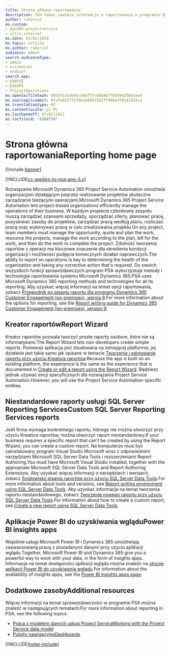 ```yaml
---
title: Strona główna raportowania
description: Ten temat zawiera informacje o raportowaniu w programie Dynamics 365 Project Service Automation.
author: ruhercul
ms.custom:
- dyn365-projectservice
- intro-internal
ms.date: 03/01/2019
ms.topic: article
ms.author: ruhercul
audience: Admin
search.audienceType:
- admin
- customizer
- enduser
search.app:
- D365CE
- D365PS
- ProjectOperations
ms.openlocfilehash: b074f1a1dd45cb66f57c68b4b7f9df64250dcee4
ms.sourcegitcommit: 0fafe022731f0e1e8693382ff906e3f8541d34ca
ms.translationtype: HT
ms.contentlocale: pl-PL
ms.lasthandoff: 07/07/2021
ms.locfileid: "6368759"
---
```

# <a name="reporting-home-page"></a><span data-ttu-id="89b7c-103">Strona główna raportowania</span><span class="sxs-lookup"><span data-stu-id="89b7c-103">Reporting home page</span></span>

[!include [banner](../includes/psa-now-project-operations.md)]

[!INCLUDE[cc-applies-to-psa-app-3.x](../includes/cc-applies-to-psa-app-3x.md)]

<span data-ttu-id="89b7c-104">Rozwiązanie Microsoft Dynamics 365 Project Service Automation umożliwia organizacjom działającym poprzez realizowanie projektów skuteczne zarządzanie bieżącymi operacjami.</span><span class="sxs-lookup"><span data-stu-id="89b7c-104">Microsoft Dynamics 365 Project Service Automation lets project-based organizations efficiently manage the operations of their business.</span></span> <span data-ttu-id="89b7c-105">W każdym projekcie członkowie zespołu muszą zarządzać szansami sprzedaży, sporządzać oferty, planować pracę, pozyskiwać zasoby do projektów, zarządzać pracą według planu, rozliczać pracę oraz wykonywać pracę w celu zrealizowania projektu.</span><span class="sxs-lookup"><span data-stu-id="89b7c-105">On any project, team members must manage the opportunity, quote and plan the work, resource the projects, manage the work according to the plan, bill for the work, and then do the work to complete the project.</span></span> <span data-ttu-id="89b7c-106">Zdolność tworzenia raportów z operacji ma kluczowe znaczenie dla określenia kondycji organizacji i możliwości podjęcia koniecznych działań naprawczych.</span><span class="sxs-lookup"><span data-stu-id="89b7c-106">The ability to report on operations is key to determining the health of the organization and taking any corrective action that's required.</span></span> <span data-ttu-id="89b7c-107">Do swoich wszystkich funkcji sprawozdawczych program PSA wykorzystuje metody i technologie raportowania systemu Microsoft Dynamics 365.</span><span class="sxs-lookup"><span data-stu-id="89b7c-107">PSA uses Microsoft Dynamics 365 reporting methods and technologies for all its reporting.</span></span> <span data-ttu-id="89b7c-108">Aby uzyskać więcej informacji na temat opcji raportowania, zobacz [Przewodnik po pisaniu raportu dla programu Dynamics 365 Customer Engagement (on-premises), wersja 9](/dynamics365/customerengagement/on-premises/analytics/reporting-analytics-with-dynamics-365).</span><span class="sxs-lookup"><span data-stu-id="89b7c-108">For more information about the options for reporting, see the [Report writing guide for Dynamics 365 Customer Engagement (on-premises), version 9](/dynamics365/customerengagement/on-premises/analytics/reporting-analytics-with-dynamics-365).</span></span>

## <a name="report-wizard"></a><span data-ttu-id="89b7c-109">Kreator raportów</span><span class="sxs-lookup"><span data-stu-id="89b7c-109">Report Wizard</span></span>

<span data-ttu-id="89b7c-110">Kreator raportów pozwala tworzyć proste raporty osobom, które nie są informatykami.</span><span class="sxs-lookup"><span data-stu-id="89b7c-110">The Report Wizard lets non-developers create simple reports.</span></span> <span data-ttu-id="89b7c-111">Ponieważ aplikacja jest zbudowana na istniejącej platformie, jej działanie jest takie samo jak opisane w temacie [Tworzenie i edytowanie raportu przy użyciu Kreatora raportów](/dynamics365/customerengagement/on-premises/basics/create-edit-copy-report-wizard).</span><span class="sxs-lookup"><span data-stu-id="89b7c-111">Because the app is built on an existing platform, the experience is the same as the experience that is documented in [Create or edit a report using the Report Wizard](/dynamics365/customerengagement/on-premises/basics/create-edit-copy-report-wizard).</span></span> <span data-ttu-id="89b7c-112">Będziesz jednak używać encji specyficznych dla rozwiązania Project Service Automation.</span><span class="sxs-lookup"><span data-stu-id="89b7c-112">However, you will use the Project Service Automation-specific entities.</span></span>

## <a name="custom-sql-server-reporting-services-reports"></a><span data-ttu-id="89b7c-113">Niestandardowe raporty usługi SQL Server Reporting Services</span><span class="sxs-lookup"><span data-stu-id="89b7c-113">Custom SQL Server Reporting Services reports</span></span>

<span data-ttu-id="89b7c-114">Jeśli firma wymaga konkretnego raportu, którego nie można utworzyć przy użyciu Kreatora raportów, można utworzyć raport niestandardowy.</span><span class="sxs-lookup"><span data-stu-id="89b7c-114">If your business requires a specific report that can't be created by using the Report Wizard, you can create a custom report.</span></span> <span data-ttu-id="89b7c-115">Na komputerze musi być zainstalowany program Visual Studio Microsoft wraz z odpowiednimi narzędziami Microsoft SQL Server Data Tools i rozszerzeniami Report Authoring.</span><span class="sxs-lookup"><span data-stu-id="89b7c-115">You must have Microsoft Visual Studio installed, together with the appropriate Microsoft SQL Server Data Tools and Report Authoring Extensions.</span></span> <span data-ttu-id="89b7c-116">Aby uzyskać więcej informacji o narzędziach i wersjach, zobacz [Środowisko pisania raportów przy użyciu SQL Server Data Tools](/dynamics365/customerengagement/on-premises/analytics/report-writing-environment-using-sql-server-data-tools).</span><span class="sxs-lookup"><span data-stu-id="89b7c-116">For more information about tools and versions, see [Report writing environment using SQL Server Data Tools](/dynamics365/customerengagement/on-premises/analytics/report-writing-environment-using-sql-server-data-tools).</span></span> <span data-ttu-id="89b7c-117">Aby uzyskać informacje na temat tworzenia raportu niestandardowego, zobacz [Tworzenie nowego raportu przy użyciu SQL Server Data Tools](/dynamics365/customerengagement/on-premises/analytics/create-a-new-report-using-sql-server-data-tools).</span><span class="sxs-lookup"><span data-stu-id="89b7c-117">For information about how to create a custom report, see [Create a new report using SQL Server Data Tools](/dynamics365/customerengagement/on-premises/analytics/create-a-new-report-using-sql-server-data-tools).</span></span>

## <a name="power-bi-insights-apps"></a><span data-ttu-id="89b7c-118">Aplikacje Power BI do uzyskiwania wglądu</span><span class="sxs-lookup"><span data-stu-id="89b7c-118">Power BI insights apps</span></span>

<span data-ttu-id="89b7c-119">Wspólnie usługi Microsoft Power BI i Dynamics 365 umożliwiają zaawansowaną pracę z posiadanymi danymi przy użyciu aplikacji wglądu.</span><span class="sxs-lookup"><span data-stu-id="89b7c-119">Together, Microsoft Power BI and Dynamics 365 give you a powerful way to work with your data, in the form of insights apps.</span></span> <span data-ttu-id="89b7c-120">Informacje na temat dostępności aplikacji wglądu można znaleźć na [stronie aplikacji Power BI do uzyskiwania wglądu](https://powerbi.microsoft.com/power-bi-insights-apps/).</span><span class="sxs-lookup"><span data-stu-id="89b7c-120">For information about the availability of insights apps, see the [Power BI insights apps page](https://powerbi.microsoft.com/power-bi-insights-apps/).</span></span>


## <a name="additional-resources"></a><span data-ttu-id="89b7c-121">Dodatkowe zasoby</span><span class="sxs-lookup"><span data-stu-id="89b7c-121">Additional resources</span></span>
<span data-ttu-id="89b7c-122">Więcej informacji na temat sprawozdawczości w programie PSA można znaleźć w następujących tematach:</span><span class="sxs-lookup"><span data-stu-id="89b7c-122">For more information about reporting in PSA, see the following topics:</span></span>

- [<span data-ttu-id="89b7c-123">Praca z modelem danych usługi Project Service</span><span class="sxs-lookup"><span data-stu-id="89b7c-123">Working with the Project Service data model</span></span>](reports-working-project-service-data-model.md)
- [<span data-ttu-id="89b7c-124">Pulpity nawigacyjne</span><span class="sxs-lookup"><span data-stu-id="89b7c-124">Dashboards</span></span>](reports-dashboards.md)



[!INCLUDE[footer-include](../includes/footer-banner.md)]
